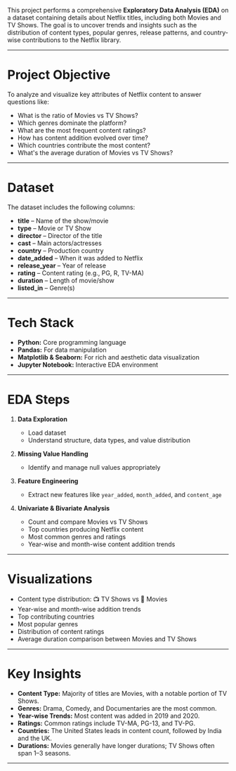 This project performs a comprehensive **Exploratory Data Analysis (EDA)** on a dataset containing details about Netflix titles, including both Movies and TV Shows. The goal is to uncover trends and insights such as the distribution of content types, popular genres, release patterns, and country-wise contributions to the Netflix library.

---

# Project Objective

To analyze and visualize key attributes of Netflix content to answer questions like:
- What is the ratio of Movies vs TV Shows?
- Which genres dominate the platform?
- What are the most frequent content ratings?
- How has content addition evolved over time?
- Which countries contribute the most content?
- What's the average duration of Movies vs TV Shows?

---

# Dataset

The dataset includes the following columns:
- **title** – Name of the show/movie
- **type** – Movie or TV Show
- **director** – Director of the title
- **cast** – Main actors/actresses
- **country** – Production country
- **date_added** – When it was added to Netflix
- **release_year** – Year of release
- **rating** – Content rating (e.g., PG, R, TV-MA)
- **duration** – Length of movie/show
- **listed_in** – Genre(s)

---

# Tech Stack

- **Python:** Core programming language
- **Pandas:** For data manipulation
- **Matplotlib & Seaborn:** For rich and aesthetic data visualization
- **Jupyter Notebook:** Interactive EDA environment

---

# EDA Steps

1. **Data Exploration**
   - Load dataset
   - Understand structure, data types, and value distribution

2. **Missing Value Handling**
   - Identify and manage null values appropriately

3. **Feature Engineering**
   - Extract new features like `year_added`, `month_added`, and `content_age`

4. **Univariate & Bivariate Analysis**
   - Count and compare Movies vs TV Shows
   - Top countries producing Netflix content
   - Most common genres and ratings
   - Year-wise and month-wise content addition trends

---

# Visualizations

- Content type distribution: 📺 TV Shows vs 🎥 Movies
- Year-wise and month-wise addition trends
- Top contributing countries
- Most popular genres
- Distribution of content ratings
- Average duration comparison between Movies and TV Shows

---

# Key Insights

- **Content Type:** Majority of titles are Movies, with a notable portion of TV Shows.
- **Genres:** Drama, Comedy, and Documentaries are the most common.
- **Year-wise Trends:** Most content was added in 2019 and 2020.
- **Ratings:** Common ratings include TV-MA, PG-13, and TV-PG.
- **Countries:** The United States leads in content count, followed by India and the UK.
- **Durations:** Movies generally have longer durations; TV Shows often span 1–3 seasons.

---

